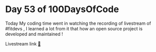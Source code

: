 # Day 53 of 100DaysOfCode 

Today My coding time went in watching the recording of livestream of #fitdevs , I learned a lot from it that how an open source project is developed and maintained !

Livestream link [🔗](https://www.youtube.com/watch?v=5CZsX1y0xxM)